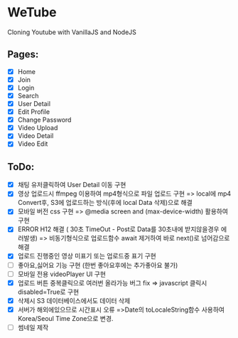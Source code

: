 # WeTube

Cloning Youtube with VanillaJS and NodeJS

## Pages:

- [x] Home
- [x] Join
- [x] Login
- [x] Search
- [x] User Detail
- [x] Edit Profile
- [x] Change Password
- [x] Video Upload
- [x] Video Detail
- [x] Video Edit

## ToDo:

- [x] 채팅 유저클릭하여 User Detail 이동 구현
- [x] 영상 업로드시 ffmpeg 이용하여 mp4형식으로 파일 업로드 구현
      => local에 mp4 Convert후, S3에 업로드하는 방식(후에 local Data 삭제)으로 해결
- [x] 모바일 버전 css 구현
      => @media screen and (max-device-width) 활용하여 구현
- [x] ERROR H12 해결 ( 30초 TimeOut - Post로 Data를 30초내에 받지않을경우 에러발생)
      => 비동기형식으로 업로드함수 await 제거하여 바로 next()로 넘어감으로 해결
- [x] 업로드 진행중인 영상 미표기 또는 업로드중 표기 구현
- [ ] 좋아요,싫어요 기능 구현 (한번 좋아요후에는 추가좋아요 불가)
- [ ] 모바일 전용 videoPlayer UI 구현
- [x] 업로드 버튼 중복클릭으로 여러번 올라가능 버그 fix
      => javascript 클릭시 disabled=True로 구현
- [x] 삭제시 S3 데이터베이스에서도 데이터 삭제
- [x] 서버가 해외에있으므로 시간표시 오류
      =>Date의 toLocaleString함수 사용하여 Korea/Seoul Time Zone으로 변경.
- [ ] 썸네일 제작

